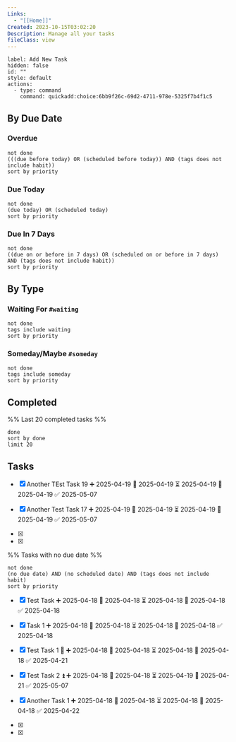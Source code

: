 ```yaml
---
Links:
  - "[[Home]]"
Created: 2023-10-15T03:02:20
Description: Manage all your tasks
fileClass: view
---
```


<!-- Deprecated query: #evening tag being removed. Replace with field:: type = "evening"
```dataviewjs
const today = window.moment().format("YYYY-MM-DD");
const backlink = dv.current().file.inlinks
  .find(link => link.path.includes("My Daily Notes/" + today));

if (backlink) {
  const sectionAnchor = "#evening"; // <-- change to your actual subheader anchor
  dv.paragraph(`🔙 Back to: [[${backlink.path}${sectionAnchor}]]`);
}
``` -->

```meta-bind-button
label: Add New Task
hidden: false
id: ""
style: default
actions:
  - type: command
    command: quickadd:choice:6bb9f26c-69d2-4711-978e-5325f7b4f1c5
```
## By Due Date

### Overdue

```tasks
not done
(((due before today) OR (scheduled before today)) AND (tags does not include habit))
sort by priority
```

### Due Today

```tasks
not done
(due today) OR (scheduled today)
sort by priority
```

### Due In 7 Days

```tasks
not done
((due on or before in 7 days) OR (scheduled on or before in 7 days) AND (tags does not include habit))
sort by priority
```

## By Type

### Waiting For `#waiting`

```tasks
not done
tags include waiting
sort by priority
```

### Someday/Maybe `#someday`

```tasks
not done
tags include someday
sort by priority
```

## Completed

%% Last 20 completed tasks %%

```tasks
done
sort by done
limit 20
```

## Tasks
- [x] Another TEst Task 19 ➕ 2025-04-19 🛫 2025-04-19 ⏳ 2025-04-19 📅 2025-04-19 ✅ 2025-05-07

- [x] Another Test Task 17 ➕ 2025-04-19 🛫 2025-04-19 ⏳ 2025-04-19 📅 2025-04-19 ✅ 2025-05-07

- [x] 

- [x] 

%% Tasks with no due date %%
```tasks
not done
(no due date) AND (no scheduled date) AND (tags does not include habit)
sort by priority
```
- [x] Test Task ➕ 2025-04-18 🛫 2025-04-18 ⏳ 2025-04-18 📅 2025-04-18 ✅ 2025-04-18
- [x] Task 1 ➕ 2025-04-18 🛫 2025-04-18 ⏳ 2025-04-18 📅 2025-04-18 ✅ 2025-04-18
- [x] Test Task 1 🔺 ➕ 2025-04-18 🛫 2025-04-18 ⏳ 2025-04-18 📅 2025-04-18 ✅ 2025-04-21
- [x] Test Task 2 ⏫ ➕ 2025-04-18 🛫 2025-04-18 ⏳ 2025-04-19 📅 2025-04-21 ✅ 2025-05-07
- [x] Another Task 1 ➕ 2025-04-18 🛫 2025-04-18 ⏳ 2025-04-18 📅 2025-04-18 ✅ 2025-04-22
- [x] 

- [x] 

